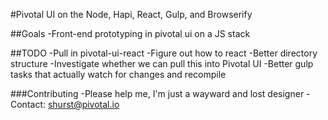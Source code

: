 #Pivotal UI on the Node, Hapi, React, Gulp, and Browserify

##Goals
-Front-end prototyping in pivotal ui on a JS stack

##TODO
-Pull in pivotal-ui-react
-Figure out how to react
-Better directory structure
-Investigate whether we can pull this into Pivotal UI
-Better gulp tasks that actually watch for changes and recompile

###Contributing
-Please help me, I'm just a wayward and lost designer
-Contact: shurst@pivotal.io
